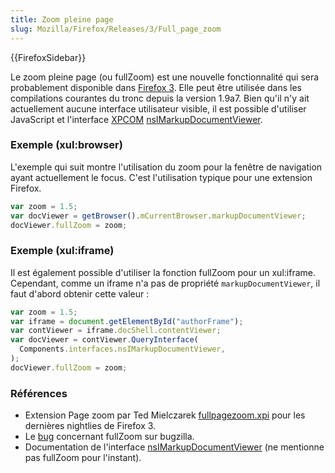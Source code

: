 ```yaml
---
title: Zoom pleine page
slug: Mozilla/Firefox/Releases/3/Full_page_zoom
---
```


{{FirefoxSidebar}}

Le zoom pleine page (ou fullZoom) est une nouvelle fonctionnalité qui sera probablement disponible dans [Firefox 3](/fr/Firefox_3_pour_les_développeurs). Elle peut être utilisée dans les compilations courantes du tronc depuis la version 1.9a7. Bien qu'il n'y ait actuellement aucune interface utilisateur visible, il est possible d'utiliser JavaScript et l'interface [XPCOM](/fr/XPCOM) [nsIMarkupDocumentViewer](http://www.xulplanet.com/references/xpcomref/ifaces/nsIMarkupDocumentViewer.html).

### Exemple (xul:browser)

L'exemple qui suit montre l'utilisation du zoom pour la fenêtre de navigation ayant actuellement le focus. C'est l'utilisation typique pour une extension Firefox.

```js
var zoom = 1.5;
var docViewer = getBrowser().mCurrentBrowser.markupDocumentViewer;
docViewer.fullZoom = zoom;
```

### Exemple (xul:iframe)

Il est également possible d'utiliser la fonction fullZoom pour un xul:iframe. Cependant, comme un iframe n'a pas de propriété `markupDocumentViewer`, il faut d'abord obtenir cette valeur&nbsp;:

```js
var zoom = 1.5;
var iframe = document.getElementById("authorFrame");
var contViewer = iframe.docShell.contentViewer;
var docViewer = contViewer.QueryInterface(
  Components.interfaces.nsIMarkupDocumentViewer,
);
docViewer.fullZoom = zoom;
```

### Références

- Extension Page zoom par Ted Mielczarek [fullpagezoom.xpi](http://ted.mielczarek.org/code/mozilla/fullpagezoom.xpi) pour les dernières nightlies de Firefox 3.
- Le [bug](https://bugzilla.mozilla.org/show_bug.cgi?id=4821) concernant fullZoom sur bugzilla.
- Documentation de l'interface [nsIMarkupDocumentViewer](http://www.xulplanet.com/references/xpcomref/ifaces/nsIMarkupDocumentViewer.html) (ne mentionne pas fullZoom pour l'instant).
